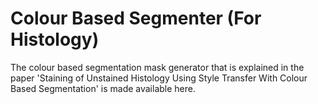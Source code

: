 # Colour Based Segmenter (For Histology)
The colour based segmentation mask generator that is explained in the paper 'Staining of Unstained Histology Using Style Transfer With Colour Based Segmentation' is made available here.

